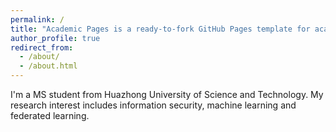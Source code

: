 ```yaml
---
permalink: /
title: "Academic Pages is a ready-to-fork GitHub Pages template for academic personal websites"
author_profile: true
redirect_from: 
  - /about/
  - /about.html
---
```


I'm a MS student from Huazhong University of Science and Technology. My research interest includes information security, machine learning and federated learning.
